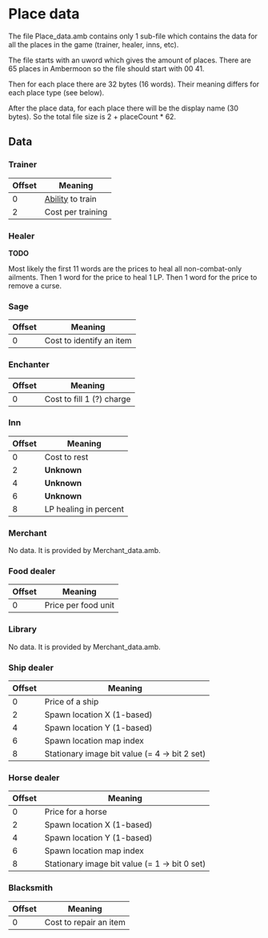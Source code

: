 # Place data

The file Place_data.amb contains only 1 sub-file which contains the data for all the places in the game (trainer, healer, inns, etc).

The file starts with an uword which gives the amount of places. There are 65 places in Ambermoon so the file should start with 00 41.

Then for each place there are 32 bytes (16 words). Their meaning differs for each place type (see below).

After the place data, for each place there will be the display name (30 bytes). So the total file size is 2 + placeCount * 62.


## Data

### Trainer

Offset | Meaning
--- | ---
0 | [Ability](Enumerations/Abilities.md) to train
2 | Cost per training

### Healer

**TODO**

Most likely the first 11 words are the prices to heal all non-combat-only ailments.
Then 1 word for the price to heal 1 LP.
Then 1 word for the price to remove a curse.

### Sage

Offset | Meaning
--- | ---
0 | Cost to identify an item

### Enchanter

Offset | Meaning
--- | ---
0 | Cost to fill 1 (?) charge

### Inn

Offset | Meaning
--- | ---
0 | Cost to rest
2 | **Unknown**
4 | **Unknown**
6 | **Unknown**
8 | LP healing in percent

### Merchant

No data. It is provided by Merchant_data.amb.

### Food dealer

Offset | Meaning
--- | ---
0 | Price per food unit

### Library

No data. It is provided by Merchant_data.amb.

### Ship dealer

Offset | Meaning
--- | ---
0 | Price of a ship
2 | Spawn location X (1-based)
4 | Spawn location Y (1-based)
6 | Spawn location map index
8 | Stationary image bit value (= 4 -> bit 2 set)

### Horse dealer

Offset | Meaning
--- | ---
0 | Price for a horse
2 | Spawn location X (1-based)
4 | Spawn location Y (1-based)
6 | Spawn location map index
8 | Stationary image bit value (= 1 -> bit 0 set)

### Blacksmith

Offset | Meaning
--- | ---
0 | Cost to repair an item
